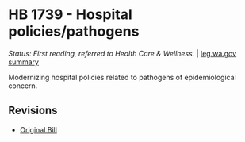 # HB 1739 - Hospital policies/pathogens
*Status: First reading, referred to Health Care & Wellness.* | [leg.wa.gov summary](https://app.leg.wa.gov/billsummary?BillNumber=1739&Year=2021)

Modernizing hospital policies related to pathogens of epidemiological concern.

## Revisions
* [Original Bill](1/)